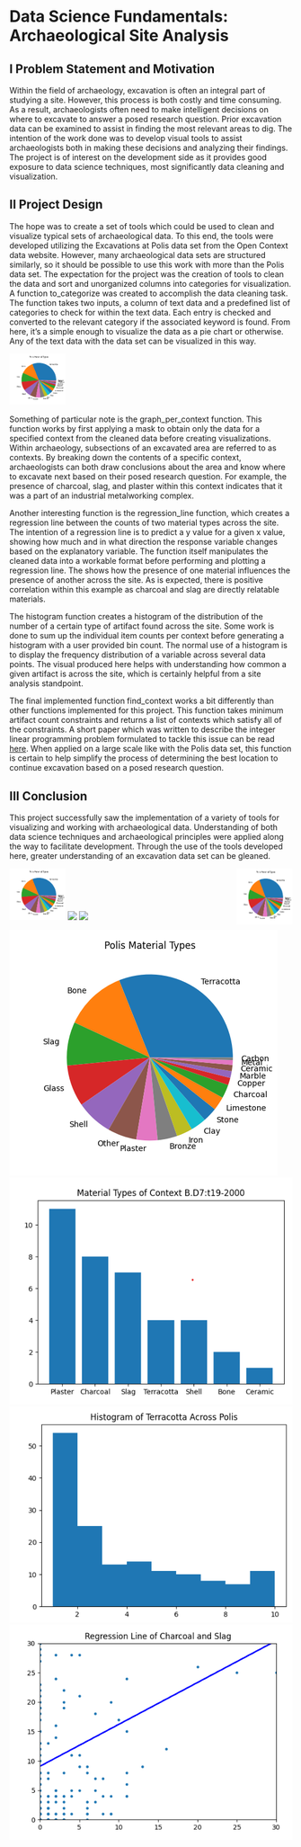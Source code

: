 # Data Science Fundamentals: Archaeological Site Analysis

## I Problem Statement and Motivation

Within the field of archaeology, excavation is often an integral part of studying a site. However, this process is both costly and time consuming. 
As a result, archaeologists often need to make intelligent decisions on where to excavate to answer a posed research question. Prior excavation data 
can be examined to assist in finding the most relevant areas to dig. The intention of the work done was to develop visual tools to assist archaeologists 
both in making these decisions and analyzing their findings. The project is of interest on the development side as it provides good exposure to data science 
techniques, most significantly data cleaning and visualization. 

## II Project Design

The hope was to create a set of tools which could be used to clean and visualize typical sets of archaeological data. To this end, the tools were developed utilizing 
the Excavations at Polis data set from the Open Context data website. However, many archaeological data sets are structured similarly, so it should be possible to use 
this work with more than the Polis data set. The expectation for the project was the creation of tools to clean the data and sort and unorganized columns into categories 
for visualization. A function to_categorize was created to accomplish the data cleaning task. The function takes two inputs, a column of text data and a predefined list 
of categories to check for within the text data. Each entry is checked and converted to the relevant category if the associated keyword is found. From here, it’s a 
simple enough to visualize the data as a pie chart or otherwise. Any of the text data with the data set can be visualized in this way. 

<p float="right">
  <img src="Images/Polis%20Materials%20Python.png" width="100" />
</p>

Something of particular note is the graph_per_context function. This function works by first applying a mask to obtain only the data for a specified context from the 
cleaned data before creating visualizations. Within archaeology, subsections of an excavated area are referred to as contexts. By breaking down the contents of a 
specific context, archaeologists can both draw conclusions about the area and know where to excavate next based on their posed research question. For example, the 
presence of charcoal, slag, and plaster within this context indicates that it was a part of an industrial metalworking complex.

Another interesting function is the regression_line function, which creates a regression line between the counts of two material types across the site. The intention 
of a regression line is to predict a y value for a given x value, showing how much and in what direction the response variable changes based on the explanatory variable. 
The function itself manipulates the cleaned data into a workable format before performing and plotting a regression line. The shows how the presence of one material 
influences the presence of another across the site. As is expected, there is positive correlation within this example as charcoal and slag are directly relatable 
materials.

The histogram function creates a histogram of the distribution of the number of a certain type of artifact found across the site. Some work is done to sum up the 
individual item counts per context before generating a histogram with a user provided bin count. The normal use of a histogram is to display the frequency distribution 
of a variable across several data points. The visual produced here helps with understanding how common a given artifact is across the site, which is certainly helpful 
from a site analysis standpoint.

The final implemented function find_context works a bit differently than other functions implemented for this project. This function takes minimum artifact count constraints 
and returns a list of contexts which satisfy all of the constraints. A short paper which was written to describe the integer linear programming problem formulated to 
tackle this issue can be read [here](https://medium.com/@panarom/selecting-an-archaeological-context-using-integer-linear-programming-8f60cf7a405d). When applied on a large scale like with the Polis data set, this function is certain to help simplify the process of determining 
the best location to continue excavation based on a posed research question.

## III Conclusion
This project successfully saw the implementation of a variety of tools for visualizing and working with archaeological data. Understanding of both data science 
techniques and archaeological principles were applied along the way to facilitate development. Through the use of the tools developed here, greater understanding 
of an excavation data set can be gleaned.

<img align="right" width="100" height="100" src="Images/Polis%20Materials%20Python.png">

<p float="right">
  <img src="Images/Polis%20Materials%20Python.png" width="100" />
  <img src="/img2.png" width="100" /> 
  <img src="/img3.png" width="100" />
</p>

![This is an image](Images/Polis%20Materials%20Python.png)
![This is an image](Images/Context%20Types%20Python.png)
![This is an image](Images/Polis%20Histogram.png)
![This is an image](Images/Polis%20Regression%20Line.png)